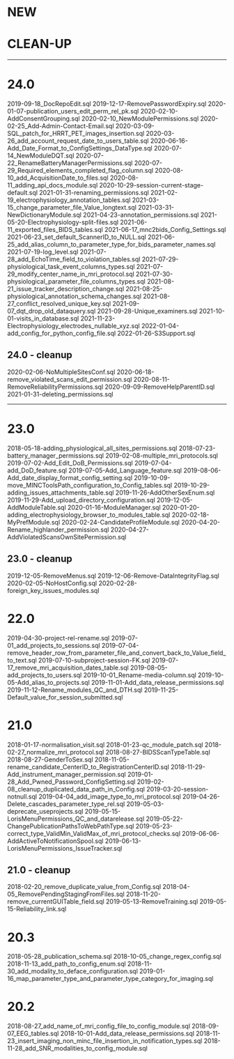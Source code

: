 # NEW


# CLEAN-UP

____________________________________________________________________________________________________________________
# 24.0
2019-09-18_DocRepoEdit.sql
2019-12-17-RemovePasswordExpiry.sql
2020-01-07-publication_users_edit_perm_rel_pk.sql
2020-02-10-AddConsentGrouping.sql
2020-02-10_NewModulePermissions.sql
2020-02-25_Add-Admin-Contact-Email.sql
2020-03-09-SQL_patch_for_HRRT_PET_images_insertion.sql
2020-03-26_add_account_request_date_to_users_table.sql
2020-06-16-Add_Date_Format_to_ConfigSettings_DataType.sql
2020-07-14_NewModuleDQT.sql
2020-07-22_RenameBatteryManagerPermissions.sql
2020-07-29_Required_elements_completed_flag_column.sql
2020-08-10_add_AcquisitionDate_to_files.sql
2020-08-11_adding_api_docs_module.sql
2020-10-29-session-current-stage-default.sql
2021-01-31-renaming_permissions.sql
2021-02-19_electrophysiology_annotation_tables.sql
2021-03-15_change_parameter_file_Value_longtext.sql
2021-03-31-NewDictionaryModule.sql
2021-04-23-annotation_permissions.sql
2021-05-20-Electrophysiology-split-files.sql
2021-06-11_exported_files_BIDS_tables.sql
2021-06-17_mnc2bids_Config_Settings.sql
2021-06-23_set_default_ScannerID_to_NULL.sql
2021-06-25_add_alias_column_to_parameter_type_for_bids_parameter_names.sql
2021-07-19-log_level.sql
2021-07-28_add_EchoTime_field_to_violation_tables.sql
2021-07-29-physiological_task_event_columns_types.sql
2021-07-29_modify_center_name_in_mri_protocol.sql
2021-07-30-physiological_parameter_file_columns_types.sql
2021-08-21_issue_tracker_description_change.sql
2021-08-25-physiological_annotation_schema_changes.sql
2021-08-27_conflict_resolved_unique_key.sql
2021-09-07_dqt_drop_old_dataquery.sql
2021-09-28-Unique_examiners.sql
2021-10-01-visits_in_database.sql
2021-11-23-Electrophysiology_electrodes_nullable_xyz.sql
2022-01-04-add_config_for_python_config_file.sql
2022-01-26-S3Support.sql

## 24.0 - cleanup
2020-02-06-NoMultipleSitesConf.sql
2020-06-18-remove_violated_scans_edit_permission.sql
2020-08-11-RemoveReliabilityPermissions.sql
2020-09-09-RemoveHelpParentID.sql
2021-01-31-deleting_permissions.sql
____________________________________________________________________________________________________________________
# 23.0
2018-05-18-adding_physiological_all_sites_permissions.sql
2018-07-23-battery_manager_permissions.sql
2019-02-08-multiple_mri_protocols.sql
2019-07-02-Add_Edit_DoB_Permissions.sql
2019-07-04-add_DoD_feature.sql
2019-07-05-Add_Language_feature.sql
2019-08-06-Add_date_display_format_config_setting.sql
2019-10-09-move_MINCToolsPath_configuration_to_Config_tables.sql
2019-10-29-adding_issues_attachments_table.sql
2019-11-26-AddOtherSexEnum.sql
2019-11-29-Add_upload_directory_configuration.sql
2019-12-05-AddModuleTable.sql
2020-01-16-ModuleManager.sql
2020-01-20-adding_electrophysiology_browser_to_modules_table.sql
2020-02-18-MyPrefModule.sql
2020-02-24-CandidateProfileModule.sql
2020-04-20-Rename_highlander_permission.sql
2020-04-27-AddViolatedScansOwnSitePermission.sql

## 23.0 - cleanup
2019-12-05-RemoveMenus.sql
2019-12-06-Remove-DataIntegrityFlag.sql
2020-02-05-NoHostConfig.sql
2020-02-28-foreign_key_issues_modules.sql

# 22.0
2019-04-30-project-rel-rename.sql
2019-07-01_add_projects_to_sessions.sql
2019-07-04-remove_header_row_from_parameter_file_and_convert_back_to_Value_field_to_text.sql
2019-07-10-subproject-session-FK.sql
2019-07-17_remove_mri_acquisition_dates_table.sql
2019-08-05-add_projects_to_users.sql
2019-10-01_Rename-media-column.sql
2019-10-05-Add_alias_to_projects.sql
2019-11-01-Add_data_release_permissions.sql
2019-11-12-Rename_modules_QC_and_DTH.sql
2019-11-25-Default_value_for_session_submitted.sql

# 21.0
2018-01-17-normalisation_visit.sql
2018-01-23-qc_module_patch.sql
2018-02-27_normalize_mri_protocol.sql
2018-08-27-BIDSScanTypeTable.sql
2018-08-27-GenderToSex.sql
2018-11-05-rename_candidate_CenterID_to_RegistrationCenterID.sql
2018-11-29-Add_instrument_manager_permission.sql
2019-01-28_Add_Pwned_Password_ConfigSetting.sql
2019-02-08_cleanup_duplicated_data_path_in_Config.sql
2019-03-20-session-notnull.sql
2019-04-04_add_image_type_to_mri_protocol.sql
2019-04-26-Delete_cascades_parameter_type_rel.sql
2019-05-03-deprecate_useprojects.sql
2019-05-15-LorisMenuPermissions_QC_and_datarelease.sql
2019-05-22-ChangePublicationPathsToWebPathType.sql
2019-05-23-correct_type_ValidMin_ValidMax_of_mri_protocol_checks.sql
2019-06-06-AddActiveToNotificationSpool.sql
2019-06-13-LorisMenuPermissions_IssueTracker.sql

## 21.0 - cleanup
2018-02-20_remove_duplicate_value_from_Config.sql
2018-04-05_RemovePendingStagingFromFiles.sql
2018-11-20-remove_currentGUITable_field.sql
2019-05-13-RemoveTraining.sql
2019-05-15-Reliability_link.sql

# 20.3
2018-05-28_publication_schema.sql
2018-10-05_change_regex_config.sql
2018-11-13_add_path_to_config_enum.sql
2018-11-30_add_modality_to_deface_configuration.sql
2019-01-16_map_parameter_type_and_parameter_type_category_for_imaging.sql

# 20.2
2018-08-27_add_name_of_mri_config_file_to_config_module.sql
2018-09-07_EEG_tables.sql
2018-10-01-Add_data_release_permissions.sql
2018-11-23_insert_imaging_non_minc_file_insertion_in_notification_types.sql
2018-11-28_add_SNR_modalities_to_config_module.sql
